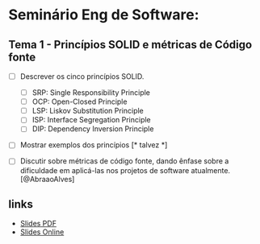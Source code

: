 # Seminário Eng de Software: 
## Tema 1 - Princípios SOLID e métricas de Código fonte

- [ ] Descrever os cinco princípios SOLID.
  - [ ] SRP: Single Responsibility Principle
  - [ ] OCP: Open-Closed Principle 
  - [ ] LSP: Liskov Substitution Principle
  - [ ] ISP: Interface Segregation Principle
  - [ ] DIP: Dependency Inversion Principle

- [ ] Mostrar exemplos dos princípios [* talvez *]

- [ ] Discutir sobre métricas de código fonte, dando ênfase sobre a dificuldade em aplicá-las nos projetos de software atualmente. [@AbraaoAlves]


## links

- [Slides PDF ](https://raw.githubusercontent.com/UeceComp-2022/SOLID/refs/heads/gh-pages/slides.pdf)
- [Slides Online](https://uececomp-2022.github.io/SOLID/)